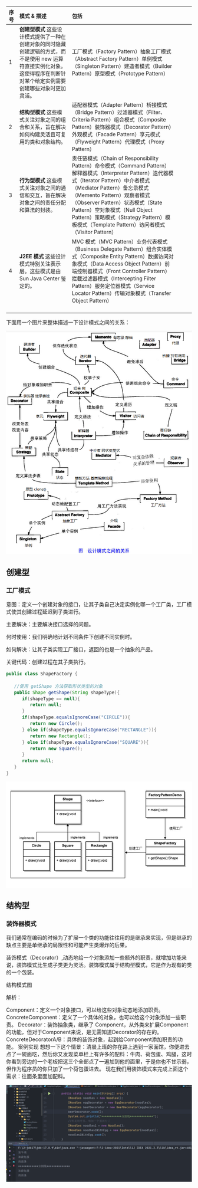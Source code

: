 

| 序号 | 模式 & 描述                                                  | 包括                                                         |      |      |      |
| :--- | :----------------------------------------------------------- | :----------------------------------------------------------- | ---- | ---- | ---- |
| 1    | **创建型模式** 这些设计模式提供了一种在创建对象的同时隐藏创建逻辑的方式，而不是使用 new 运算符直接实例化对象。这使得程序在判断针对某个给定实例需要创建哪些对象时更加灵活。 | 工厂模式（Factory Pattern）抽象工厂模式（Abstract Factory Pattern）单例模式（Singleton Pattern）建造者模式（Builder Pattern）原型模式（Prototype Pattern） |      |      |      |
| 2    | **结构型模式** 这些模式关注对象之间的组合和关系，旨在解决如何构建灵活且可复用的类和对象结构。 | 适配器模式（Adapter Pattern）桥接模式（Bridge Pattern）过滤器模式（Filter、Criteria Pattern）组合模式（Composite Pattern）装饰器模式（Decorator Pattern）外观模式（Facade Pattern）享元模式（Flyweight Pattern）代理模式（Proxy Pattern） |      |      |      |
| 3    | **行为型模式** 这些模式关注对象之间的通信和交互，旨在解决对象之间的责任分配和算法的封装。 | 责任链模式（Chain of Responsibility Pattern）命令模式（Command Pattern）解释器模式（Interpreter Pattern）迭代器模式（Iterator Pattern）中介者模式（Mediator Pattern）备忘录模式（Memento Pattern）观察者模式（Observer Pattern）状态模式（State Pattern）空对象模式（Null Object Pattern）策略模式（Strategy Pattern）模板模式（Template Pattern）访问者模式（Visitor Pattern） |      |      |      |
| 4    | **J2EE 模式** 这些设计模式特别关注表示层。这些模式是由 Sun Java Center 鉴定的。 | MVC 模式（MVC Pattern）业务代表模式（Business Delegate Pattern）组合实体模式（Composite Entity Pattern）数据访问对象模式（Data Access Object Pattern）前端控制器模式（Front Controller Pattern）拦截过滤器模式（Intercepting Filter Pattern）服务定位器模式（Service Locator Pattern）传输对象模式（Transfer Object Pattern） |      |      |      |
|      |                                                              |                                                              |      |      |      |
|      |                                                              |                                                              |      |      |      |
|      |                                                              |                                                              |      |      |      |
|      |                                                              |                                                              |      |      |      |

下面用一个图片来整体描述一下设计模式之间的关系：

![设计模式之间的关系](start.assets/mmexport1707099938077.png)









## 创建型



### 工厂模式



意图：定义一个创建对象的接口，让其子类自己决定实例化哪一个工厂类，工厂模式使其创建过程延迟到子类进行。

主要解决：主要解决接口选择的问题。

何时使用：我们明确地计划不同条件下创建不同实例时。

如何解决：让其子类实现工厂接口，返回的也是一个抽象的产品。

关键代码：创建过程在其子类执行。

```java
public class ShapeFactory {
    
   //使用 getShape 方法获取形状类型的对象
   public Shape getShape(String shapeType){
      if(shapeType == null){
         return null;
      }        
      if(shapeType.equalsIgnoreCase("CIRCLE")){
         return new Circle();
      } else if(shapeType.equalsIgnoreCase("RECTANGLE")){
         return new Rectangle();
      } else if(shapeType.equalsIgnoreCase("SQUARE")){
         return new Square();
      }
      return null;
   }
}
```



![image-20240401173959131](start.assets/image-20240401173959131.png)







## 结构型







### 装饰器模式



我们通常在编码的时候为了扩展一个类的功能往往用的是继承来实现，但是继承的缺点主要是单继承的局限性和可能产生类爆炸的后果。

装饰模式（Decorator）,动态地给一个对象添加一些额外的职责，就增加功能来说，装饰模式比生成子类更为灵活。装饰模式属于结构型模式，它是作为现有的类的一个包装。

结构模式图

解析：

Component：定义一个对象接口，可以给这些对象动态地添加职责。
ConcreteComponent：定义了一个具体的对象，也可以给这个对象添加一些职责。
Decorator：装饰抽象类，继承了 Component，从外类来扩展Component的功能，但对于Component来说，是无需知道Decorator的存在的。
ConcreteDecoratorA/B：具体的装饰对象，起到给Component添加职责的功能。
案例实现
想想一下这个情景：清晨上班的你在路上遇到一家面馆，你便进去点了一碗面吃，然后你又发现菜单栏上有许多的配料：牛肉、荷包蛋、鸡腿，这时你看到旁边的一个老板把这三个全部点了一遍加到他的面里，于是你也不甘示弱，但作为程序员的你只加了一个荷包蛋进去。
现在我们用装饰模式来完成上面这个需求：往面条里面加配料。





![image-20240401174514412](start.assets/image-20240401174514412.png)



